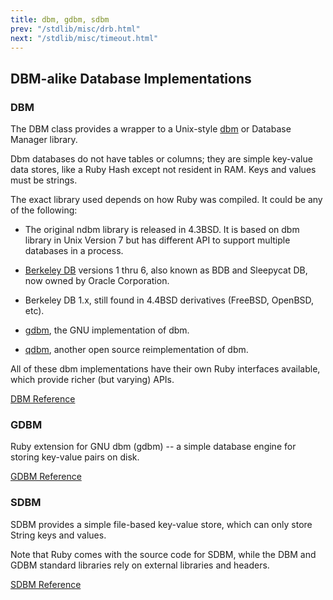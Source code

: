 ```yaml
---
title: dbm, gdbm, sdbm
prev: "/stdlib/misc/drb.html"
next: "/stdlib/misc/timeout.html"
---
```


## DBM-alike Database Implementations[](#dbm-alike-database-implementations)



### DBM[](#dbm)

The DBM class provides a wrapper to a Unix-style <a
href='http://en.wikipedia.org/wiki/Dbm' class='remote'
target='_blank'>dbm</a> or Database Manager library.

Dbm databases do not have tables or columns; they are simple key-value
data stores, like a Ruby Hash except not resident in RAM. Keys and
values must be strings.

The exact library used depends on how Ruby was compiled. It could be any
of the following:

* The original ndbm library is released in 4.3BSD. It is based on dbm
  library in Unix Version 7 but has different API to support multiple
  databases in a process.

* <a href='http://en.wikipedia.org/wiki/Berkeley_DB' class='remote'
  target='_blank'>Berkeley DB</a> versions 1 thru 6, also known as BDB
  and Sleepycat DB, now owned by Oracle Corporation.

* Berkeley DB 1.x, still found in 4.4BSD derivatives (FreeBSD, OpenBSD,
  etc).

* <a href='http://www.gnu.org/software/gdbm/' class='remote'
  target='_blank'>gdbm</a>, the GNU implementation of dbm.
* <a href='http://fallabs.com/qdbm/index.html' class='remote'
  target='_blank'>qdbm</a>, another open source reimplementation of dbm.

All of these dbm implementations have their own Ruby interfaces
available, which provide richer (but varying) APIs.

<a href='https://ruby-doc.org/stdlib-2.7.0/libdoc/dbm/rdoc/DBM.html'
class='ruby-doc remote' target='_blank'>DBM Reference</a>





### GDBM[](#gdbm)



Ruby extension for GNU dbm (gdbm) -- a simple database engine for
storing key-value pairs on disk.

<a href='https://ruby-doc.org/stdlib-2.7.0/libdoc/gdbm/rdoc/GDBM.html'
class='ruby-doc remote' target='_blank'>GDBM Reference</a>



### SDBM[](#sdbm)

SDBM provides a simple file-based key-value store, which can only store
String keys and values.

Note that Ruby comes with the source code for SDBM, while the DBM and
GDBM standard libraries rely on external libraries and headers.

<a href='https://ruby-doc.org/stdlib-2.7.0/libdoc/sdbm/rdoc/SDBM.html'
class='ruby-doc remote' target='_blank'>SDBM Reference</a>



